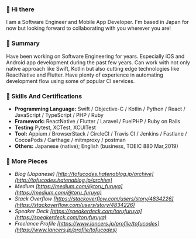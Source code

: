 ### 👋 Hi there 

I am a Software Engineer and Mobile App Developer. I'm based in Japan for now but looking forward to collaborating with you wherever you are!

### 📓 Summary 

Have been working on Software Engineering for years. Especially iOS and Android app development during the past few years. Can work with not only native approach like Swift, Kotlin but also cutting edge technologies like ReactNative and Flutter. Have plenty of experience in automating development flow using some of popular CI services.  

### 🦾 Skills And Certifications

- **Programming Language:** Swift / Objective-C / Kotlin / Python / React / JavaScript / TypeScript / PHP / Ruby
- **Framework:** ReactNative / Flutter / Laravel / FuelPHP / Ruby on Rails
- **Testing** Pytest, XCTest, XCUITest
- **Tool:** Appium / BrowserStack / CircleCI / Travis CI / Jenkins / Fastlane / CocoaPods / Carthage / mitmproxy / postman
- **Others:** Japanese (native); English (business, TOEIC 880 Mar,2019)

### 🧩 More Pieces

- _Blog (Japanese)_ _[http://tofucodes.hatenablog.jp/archive](http://tofucodes.hatenablog.jp/archive)_
- _Medium_ _[https://medium.com/@toru_furuya](https://medium.com/@toru_furuya)_
- _Stack Overflow_ _[https://stackoverflow.com/users/story/4834226](https://stackoverflow.com/users/story/4834226)_
- _Speaker Deck_ _[https://speakerdeck.com/torufuruya](https://speakerdeck.com/torufuruya)_
- _Freelance Profile_ _[https://www.lancers.jp/profile/tofucodes](https://www.lancers.jp/profile/tofucodes)_

